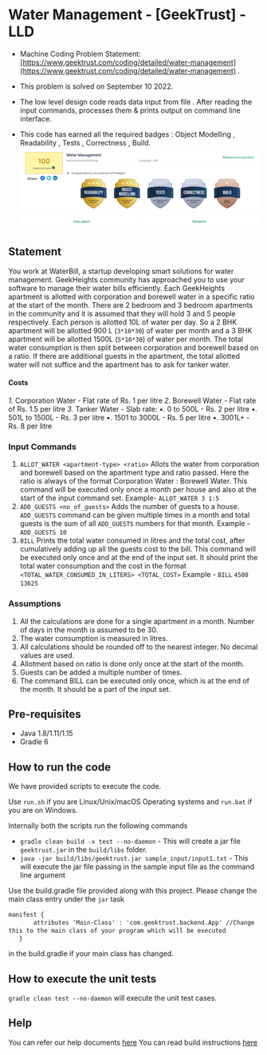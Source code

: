 # Water Management - [GeekTrust] - LLD
-   Machine Coding Problem Statement:  [https://www.geektrust.com/coding/detailed/water-management](https://www.geektrust.com/coding/detailed/water-management)  .
    
-   This problem is solved on September 10 2022.
    
-   The low level design code reads data input from file . After reading the input commands, processes them & prints output on command line interface.
    
-   This code has earned all the required badges : Object Modelling , Readability , Tests , Correctness , Build.
![enter image description here](https://raw.githubusercontent.com/axitchandora/Personal-Stuff/main/Images/GeekTrust%20-%20Water%20Management.png)

## Statement
You work at WaterBill, a startup developing smart solutions for water management.
GeekHeights community has approached you to use your software to manage their water bills efficiently.
Each GeekHeights apartment is allotted with corporation and borewell water in a specific ratio at the start of the month. There are 2 bedroom and 3 bedroom apartments in the community and it is assumed that they will hold 3 and 5 people respectively.
Each person is allotted 10L of water per day. So a 2 BHK apartment will be allotted 900 L (`3*10*30`) of water per month and a 3 BHK apartment will be allotted 1500L (`5*10*30`) of water per month. The total water consumption is then split between corporation and borewell based on a ratio.
If there are additional guests in the apartment, the total allotted water will not suffice and the apartment has to ask for tanker water.
#### Costs
_1._ Corporation Water - Flat rate of Rs. 1 per litre
_2._ Borewell Water - Flat rate of Rs. 1.5 per litre
_3._ Tanker Water - Slab rate:
     _•._ 0 to 500L - Rs. 2 per litre
      _•._ 501L to 1500L - Rs. 3 per litre
      _•._ 1501 to 3000L - Rs. 5 per litre
       _•._ 3001L+ - Rs. 8 per litre

### Input Commands  
1. `ALLOT_WATER <apartment-type> <ratio>`
Allots the water from corporation and borewell based on the apartment type and ratio passed. Here the ratio is always of the format Corporation Water : Borewell Water. This command will be executed only once a month per house and also at the start of the input command set.
Example- `ALLOT_WATER 3 1:5`  
2. `ADD_GUESTS <no_of_guests>`
Adds the number of guests to a house. `ADD_GUESTS` command can be given multiple times in a month and total guests is the sum of all `ADD_GUESTS` numbers for that month.
Example - `ADD_GUESTS 10`  
3. `BILL`
Prints the total water consumed in litres and the total cost, after cumulatively adding up all the guests cost to the bill. This command will be executed only once and at the end of the input set.
It should print the total water consumption and the cost in the format 
`<TOTAL_WATER_CONSUMED_IN_LITERS> <TOTAL_COST>`
Example - `BILL`
`4500 13625`

### Assumptions
1.  All the calculations are done for a single apartment in a month. Number of days in the month is assumed to be 30.
2.  The water consumption is measured in litres.
3.  All calculations should be rounded off to the nearest integer. No decimal values are used.
4.  Allotment based on ratio is done only once at the start of the month.
5. Guests can be added a multiple number of times.
6.  The command BILL can be executed only once, which is at the end of the month. It should be a part of the input set.

## Pre-requisites
* Java 1.8/1.11/1.15
* Gradle 6

## How to run the code

We have provided scripts to execute the code. 

Use `run.sh` if you are Linux/Unix/macOS Operating systems and `run.bat` if you are on Windows.

Internally both the scripts run the following commands 

 * `gradle clean build -x test --no-daemon` - This will create a jar file `geektrust.jar` in the `build/libs` folder.
 * `java -jar build/libs/geektrust.jar sample_input/input1.txt` - This will execute the jar file passing in the sample input file as the command line argument

 Use the build.gradle file provided along with this project. Please change the main class entry under the `jar` task

 ```
 manifest {
        attributes 'Main-Class' : 'com.geektrust.backend.App' //Change this to the main class of your program which will be executed
    }
```
in the build.gradle if your main class has changed.

 ## How to execute the unit tests

 `gradle clean test --no-daemon` will execute the unit test cases.

## Help

You can refer our help documents [here](https://help.geektrust.in)
You can read build instructions [here](https://github.com/geektrust/coding-problem-artefacts/tree/master/Java)
